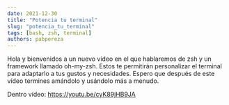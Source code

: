 ```yaml
---
date: 2021-12-30  
title: "Potencia tu terminal"
slug: "potencia_tu_terminal"
tags: [bash, zsh, terminal]
authors: pabpereza
---
```


Hola y bienvenidos a un nuevo vídeo en el que hablaremos de zsh y un framework llamado oh-my-zsh. Estos te permitirán personalizar el terminal para adaptarlo a tus gustos y necesidades. Espero que después de este vídeo termines amándolo y usándolo más a menudo.
<!-- truncate -->

Dentro vídeo:
https://youtu.be/cyK89jHB9JA 


